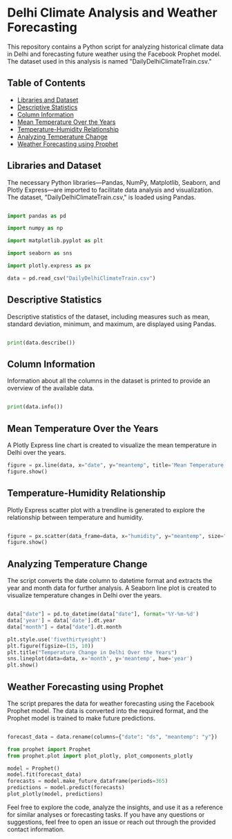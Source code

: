 # Delhi Climate Analysis and Weather Forecasting

This repository contains a Python script for analyzing historical climate data in Delhi and forecasting future weather using the Facebook Prophet model. The dataset used in this analysis is named "DailyDelhiClimateTrain.csv."

## Table of Contents
- [Libraries and Dataset](#libraries-and-dataset)
- [Descriptive Statistics](#descriptive-statistics)
- [Column Information](#column-information)
- [Mean Temperature Over the Years](#mean-temperature-over-the-years)
- [Temperature-Humidity Relationship](#temperature-humidity-relationship)
- [Analyzing Temperature Change](#analyzing-temperature-change)
- [Weather Forecasting using Prophet](#weather-forecasting-using-prophet)

## Libraries and Dataset

The necessary Python libraries—Pandas, NumPy, Matplotlib, Seaborn, and Plotly Express—are imported to facilitate data analysis and visualization. The dataset, "DailyDelhiClimateTrain.csv," is loaded using Pandas.
```python

import pandas as pd

import numpy as np

import matplotlib.pyplot as plt

import seaborn as sns

import plotly.express as px

data = pd.read_csv("DailyDelhiClimateTrain.csv")
```
## Descriptive Statistics

Descriptive statistics of the dataset, including measures such as mean, standard deviation, minimum, and maximum, are displayed using Pandas.
```python

print(data.describe())
```

## Column Information

Information about all the columns in the dataset is printed to provide an overview of the available data.
```python

print(data.info())
```

## Mean Temperature Over the Years

A Plotly Express line chart is created to visualize the mean temperature in Delhi over the years.

```python
figure = px.line(data, x="date", y="meantemp", title='Mean Temperature in Delhi Over the Years')
figure.show()
```

## Temperature-Humidity Relationship

Plotly Express scatter plot with a trendline is generated to explore the relationship between temperature and humidity.

```python

figure = px.scatter(data_frame=data, x="humidity", y="meantemp", size="meantemp", trendline="ols", title="Relationship Between Temperature and Humidity")
figure.show()
```

## Analyzing Temperature Change

The script converts the date column to datetime format and extracts the year and month data for further analysis. A Seaborn line plot is created to visualize temperature changes in Delhi over the years.

```python

data["date"] = pd.to_datetime(data["date"], format='%Y-%m-%d')
data['year'] = data['date'].dt.year
data["month"] = data["date"].dt.month

plt.style.use('fivethirtyeight')
plt.figure(figsize=(15, 10))
plt.title("Temperature Change in Delhi Over the Years")
sns.lineplot(data=data, x='month', y='meantemp', hue='year')
plt.show()
```

## Weather Forecasting using Prophet

The script prepares the data for weather forecasting using the Facebook Prophet model. The data is converted into the required format, and the Prophet model is trained to make future predictions.

```python

forecast_data = data.rename(columns={"date": "ds", "meantemp": "y"})

from prophet import Prophet
from prophet.plot import plot_plotly, plot_components_plotly

model = Prophet()
model.fit(forecast_data)
forecasts = model.make_future_dataframe(periods=365)
predictions = model.predict(forecasts)
plot_plotly(model, predictions)
```

Feel free to explore the code, analyze the insights, and use it as a reference for similar analyses or forecasting tasks. If you have any questions or suggestions, feel free to open an issue or reach out through the provided contact information.

